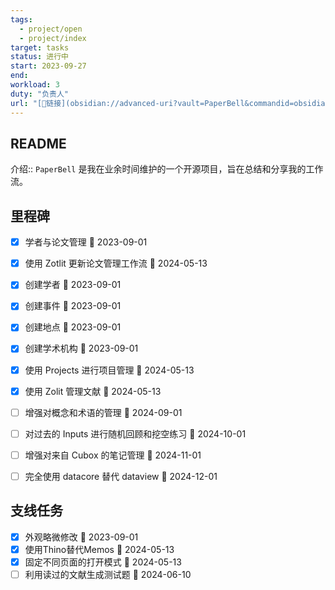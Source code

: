 ```yaml
---
tags:
  - project/open
  - project/index
target: tasks
status: 进行中
start: 2023-09-27
end:
workload: 3
duty: "负责人"
url: "[🔗链接](obsidian://advanced-uri?vault=PaperBell&commandid=obsidian-projects%253Ashow%253A677c0e1a-7e67-453d-aa4e-24d9a2a5514f)"
---
```


## README

介绍:: `PaperBell` 是我在业余时间维护的一个开源项目，旨在总结和分享我的工作流。

## 里程碑

- [x] 学者与论文管理 📅 2023-09-01
- [x] 使用 Zotlit 更新论文管理工作流 📅 2024-05-13

- [x] 创建学者 📅 2023-09-01
- [x] 创建事件 📅 2023-09-01
- [x] 创建地点 📅 2023-09-01
- [x] 创建学术机构 📅 2023-09-01
- [x] 使用 Projects 进行项目管理 📅 2024-05-13 
- [x] 使用 Zolit 管理文献 📅 2024-05-13 
- [ ] 增强对概念和术语的管理 📅 2024-09-01
- [ ] 对过去的 Inputs 进行随机回顾和挖空练习 📅 2024-10-01
- [ ] 增强对来自 Cubox 的笔记管理 📅 2024-11-01 
- [ ] 完全使用 datacore 替代 dataview 📅 2024-12-01
## 支线任务

- [x] 外观略微修改 📅 2023-09-01
- [x] 使用Thino替代Memos 📅 2024-05-13 
- [x] 固定不同页面的打开模式 📅 2024-05-13 
- [ ] 利用读过的文献生成测试题 📅 2024-06-10
